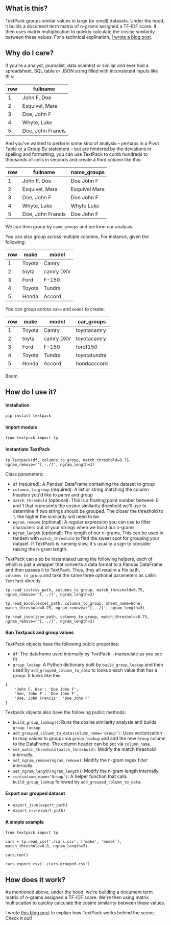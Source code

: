 ## What is this?

TextPack groups similar values in large (or small) datasets. Under the hood, it builds a document term matrix of n-grams assigned a TF-IDF score. It then uses matrix multiplication to quickly calculate the cosine similarity between these values. For a technical explination, [I wrote a blog post](https://medium.com/p/2493b3ce6d8d).

## Why do I care?

If you're a analyst, journalist, data scientist or similar and ever had a spreadsheet, SQL table or JSON string filled with inconsistent inputs like this:

| row |     fullname      |
|-----|-------------------|
|   1 | John F. Doe       |
|   2 | Esquivel, Mara    |
|   3 | Doe, John F       |
|   4 | Whyte, Luke       |
|   5 | Doe, John Francis |

And you've wanted to perform some kind of analysis – perhaps in a Pivot Table or a Group By statement – but are hindered by the deviations in spelling and formatting, you can use TextPack to comb hundreds to thousands of cells in seconds and create a third column like this:

| row |     fullname      |  name_groups  |
|-----|-------------------|---------------|
|   1 | John F. Doe       | Doe John F    |
|   2 | Esquivel, Mara    | Esquivel Mara |
|   3 | Doe, John F       | Doe John F    |
|   4 | Whyte, Luke       | Whyte Luke    |
|   5 | Doe, John Francis | Doe John F    |

We can then group by `name_groups` and perform our analysis. 

You can also group across multiple columns. For instance, given the following:

| row |  make  |   model   |
|-----|--------|-----------|
|   1 | Toyota | Camry     |
|   2 | toyta  | camry DXV |
|   3 | Ford   | F-150     |
|   4 | Toyota | Tundra    |
|   5 | Honda  | Accord    |

You can group across `make` and `model` to create:

| row |  make  |   model   |  car_groups  |
|-----|--------|-----------|--------------|
|   1 | Toyota | Camry     | toyotacamry  |
|   2 | toyta  | camry DXV | toyotacamry  |
|   3 | Ford   | F-150     | fordf150     |
|   4 | Toyota | Tundra    | toyotatundra |
|   5 | Honda  | Accord    | hondaaccord  |

Boom.

## How do I use it?

#### Installation

```
pip install textpack
```

#### Import module

```
from textpack import tp
```

#### Instantiate TextPack

```
tp.Textpack(df, columns_to_group, match_threshold=0.75, ngram_remove=r'[,-./]', ngram_length=3)
```

Class parameters:

 - `df` (required): A Pandas' DataFrame containing the dataset to group
 - `columns_to_group` (required): A list or string matching the column headers you'd like to parse and group
 - `match_threshold` (optional): This is a floating point number between 0 and 1 that represents the cosine similarity threshold we'll use to determine if two strings should be grouped. The closer the threshold to 1, the higher the similarity will need to be.
 - `ngram_remove` (optional): A regular expression you can use to filter characters out of your strings when we build our n-grams
 - `ngram_length` (optional): The length of our n-grams. This can be used in tandem with `match_threshold` to find the sweet spot for grouping your dataset. If TextPack is running slow, it's usually a sign to consider raising the n-gram length.

TextPack can also be instantiated using the following helpers, each of which is just a wrapper that converts a data format to a Pandas DataFrame and then passes it to TextPack. Thus, they all require a file path, `columns_to_group` and take the same three optional parameters as callin `TextPack` directly.

```
tp.read_csv(csv_path, columns_to_group, match_threshold=0.75, ngram_remove=r'[,-./]', ngram_length=3)
```

```
tp.read_excel(excel_path, columns_to_group, sheet_name=None, match_threshold=0.75, ngram_remove=r'[,-./]', ngram_length=3)
```

```
tp.read_json(json_path, columns_to_group, match_threshold=0.75, ngram_remove=r'[,-./]', ngram_length=3)
```

#### Run Textpack and group values

TextPack objects have the following public properties:

 - `df`: The dataframe used internally by TextPack – manipulate as you see fit
 - `group_lookup`: A Python dictionary built by `build_group_lookup` and then used by `add_grouped_column_to_data` to lookup each value that has a group. It looks like this: 

```
{ 
    'John F. Doe': 'Doe John F',
    'Doe, John F': 'Doe John F',
    'Doe, John Francis': 'Doe John F'
}
```

Textpack objects also have the following public methods:

 - `build_group_lookup()`: Runs the cosine similarity analysis and builds `group_lookup`.
 - `add_grouped_column_to_data(column_name='Group')`: Uses vectorization to map values to groups via `group_lookup` and add the new `Group` column to the DataFrame. The column header can be set via `column_name`.
 - `set_match_threshold(match_threshold)`: Modify the match threshold internally.
 - `set_ngram_remove(ngram_remove)`: Modify the n-gram regex filter internally.
 - `set_ngram_length(ngram_length)`: Modify the n-gram length internally.
 - `run(column_name='Group')`: A helper function that calls `build_group_lookup` followed by `add_grouped_column_to_data`.

 #### Export our grouped dataset

  - `export_json(export_path)`
  - `export_csv(export_path)`

#### A simple example

```
from textpack import tp

cars = tp.read_csv('./cars.csv', ['make', 'model'], match_threshold=0.8, ngram_length=5)

cars.run()

cars.export_csv('./cars-grouped.csv')
```

## How does it work?

As mentioned above, under the hood, we're building a document term matrix of n-grams assigned a TF-IDF score. We're then using matrix multipcation to quickly calculate the cosine similarity between these values.

I wrote [this blog post](https://medium.com/p/2493b3ce6d8d) to explian how TextPack works behind the scene. Check it out!
